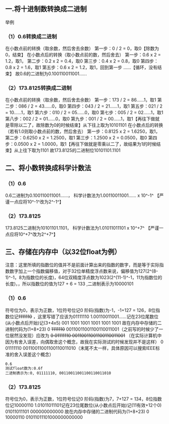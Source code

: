 ## 一.将十进制数转换成二进制
举例
### （1）0.6转换成二进制
在小数点前的转换（取余数，然后舍去余数）
第一步：0 / 2 = 0，取0【除数为0，结束】
在小数点后的转换（取小数点前的数，然后舍去）
第一步：0.6 x 2 = 1.2，取1，
第二步：0.2 x 2 = 0.4，取0
第三步：0.4 x 2 = 0.8，取0
第四步：0.8 x 2 = 1.6，取1
第五步：0.6 x 2 = 1.2，取1，回到第一步
......【循环，没有结束】
故0.6的二进制为0.100110011001......
### （2）173.8125转换成二进制
在小数点前的转换（取余数，然后舍去余数）
第一步：173 / 2 = 86……1，取1
第二步：086 / 2 = 43……0，取0
第四步：043 / 2 = 21……1，取1 
第五步：021 / 2 = 10……1，取1 
第六步：010 / 2 = 05……0，取0 
第七步：005 / 2 = 02……1，取1
第八步：002 / 2 = 01……0，取0 
第九步：001 / 2 = 00……1，取1【再往下做就是零除以二了，故除数为0的时候结束】从下往上取为10101101
在小数点后的转换（若有1.0则取小数点前的数，然后舍去）
第一步：0.8125 x 2 = 1.6250，取1，
第二步：0.6250 x 2 = 1.2500，取1
第三步：1.2500 x 2 = 0.0500，取0
第四步：0.0500 x 2 = 1.0000，取1【再往下做就是零乘以二了，故结果为1的时候结束】从上往下取为1101
故173.8125的二进制位10101101.1101

## 二、将小数转换成科学计数法
### （1）0.6
0.6二进制为0.100110011001......，
科学计数法为1.00110011001...... x 10^-1^
【严谨一点应将10^-1^改为2^-1^】
### （2）173.8125
173.8125二进制为10101101.1101，
科学计数法为1.01011011101 x 10^+7^
【严谨一点应将10^+7^改为2^+7^】

## 三、存储在内存中（以32位float为例）
注意：这里所填的指数位的值并不是前面计算出来的指数的数字，而是等于实际指数数字加上一个指数偏移值，对于32位单精度浮点数来说，偏移值为127(2^(8-1)^-1，8为指数位的长度)，64位双精度浮点数为1023(2^(11-1)^-1，11为指数位的长度)，，所以指数位的值为127 + 6 = 133 ,二进制表示为10000101
### （1）0.6
符号位为0，表示为正数，1位符号位记0
阶码(指数)为-1，-1+127 = 126，8位指数位记~~1111110~~ ，这里写错了应该为01111110
1.00110011001……记在23位尾数位(从小数点后开始)记(3+4x5)
001 1001 1001 1001 1001 1001
故在内存中存储的二进制代码为(1+8+23)
0 ~~1111110~~  00110011001100110011001（之前写的时候少了一位居然没发现）应改为
~~0 01111110  00110011001100110011001~~ （在实际计算机中因为有舍入误差，向偶取舍这个概念，故我在实际测试的时候发现并不是这样）
0 01111110 00110011001100110011010（末尾不太一样，具体原因可以搜索IEEE标准的舍入误差这个概念）

```bash
0.6
测试float数为:0.6f
二进制表示为:0, 01111110, 00110011001100110011010
```

### （2）173.8125
符号位为0，表示为正数，1位符号位记0
阶码(指数)为7，7+127 = 134，8位指数位记10000110
1.01011011101记在23位尾数位(从小数点后开始)记(11有效+12个0)
01011011101 000000000000
故在内存中存储的二进制代码为(1+8+23)
0 10000110 01011011101000000000000